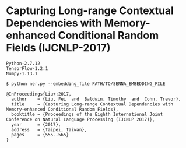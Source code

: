 # Capturing Long-range Contextual Dependencies with Memory-enhanced Conditional Random Fields (IJCNLP-2017)

```
Python-2.7.12
TensorFlow-1.2.1
Numpy-1.13.1
```

```shell
$ python ner.py --embedding_file PATH/TO/SENNA_EMBEDDING_FILE
```

```
@InProceedings{Liu+:2017,
  author    = {Liu, Fei  and  Baldwin, Timothy  and  Cohn, Trevor},
  title     = {Capturing Long-range Contextual Dependencies with
Memory-enhanced Conditional Random Fields},
  booktitle = {Proceedings of the Eighth International Joint Conference on Natural Language Processing (IJCNLP 2017)},
  year      = {2017},
  address   = {Taipei, Taiwan},
  pages     = {555--565}
}
```
